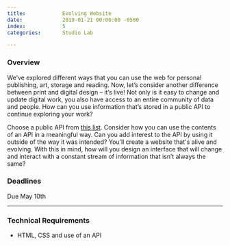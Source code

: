 ```yaml
---
title:            Evolving Website
date:             2019-01-21 00:00:00 -0500
index:            5
categories:       Studio Lab

---
```


### Overview
We’ve explored different ways that you can use the web for personal publishing, art, storage and reading. Now, let’s consider another difference between print and digital design – it’s live! Not only is it easy to change and update digital work, you also have access to an entire community of data and people. How can you use information that’s stored in a public API to continue exploring your work?

Choose a public API from [this list](https://github.com/toddmotto/public-apis). Consider how you can use the contents of an API in a meaningful way. Can you add interest to the API by using it outside of the way it was intended? You&rsquo;ll create a website that's alive and evolving. With this in mind, how will you design an interface that will change and interact with a constant stream of information that isn&rsquo;t always the same?

### Deadlines

Due May 10th

---

### Technical Requirements

- HTML, CSS and use of an API
